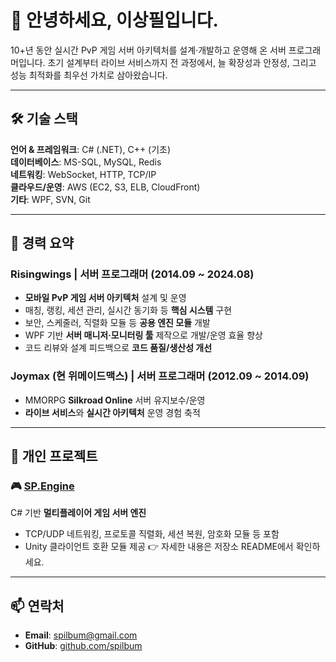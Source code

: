 # 👋 안녕하세요, 이상필입니다.

10+년 동안 실시간 PvP 게임 서버 아키텍처를 설계·개발하고 운영해 온 서버 프로그래머입니다.
초기 설계부터 라이브 서비스까지 전 과정에서, 늘 확장성과 안정성, 그리고 성능 최적화를 최우선 가치로 삼아왔습니다.

---

## 🛠 기술 스택

**언어 & 프레임워크**: C# (.NET), C++ (기초)  
**데이터베이스**: MS-SQL, MySQL, Redis  
**네트워킹**: WebSocket, HTTP, TCP/IP  
**클라우드/운영**: AWS (EC2, S3, ELB, CloudFront)  
**기타**: WPF, SVN, Git

---

## 💼 경력 요약

### Risingwings | 서버 프로그래머 (2014.09 ~ 2024.08)
- **모바일 PvP 게임 서버 아키텍처** 설계 및 운영  
- 매칭, 랭킹, 세션 관리, 실시간 동기화 등 **핵심 시스템** 구현  
- 보안, 스케줄러, 직렬화 모듈 등 **공용 엔진 모듈** 개발  
- WPF 기반 **서버 매니저·모니터링 툴** 제작으로 개발/운영 효율 향상
- 코드 리뷰와 설계 피드백으로 **코드 품질/생산성 개선**  

### Joymax (현 위메이드맥스) | 서버 프로그래머 (2012.09 ~ 2014.09)
- MMORPG **Silkroad Online** 서버 유지보수/운영  
- **라이브 서비스**와 **실시간 아키텍처** 운영 경험 축적 

---

## 🚀 개인 프로젝트

### 🎮 [SP.Engine](https://github.com/spilbum/SP.Engine)
C# 기반 **멀티플레이어 게임 서버 엔진**
- TCP/UDP 네트워킹, 프로토콜 직렬화, 세션 복원, 암호화 모듈 등 포함
- Unity 클라이언트 호환 모듈 제공
👉 자세한 내용은 저장소 README에서 확인하세요.

---

## 📫 연락처
- **Email**: spilbum@gmail.com  
- **GitHub**: [github.com/spilbum](https://github.com/spilbum)  
